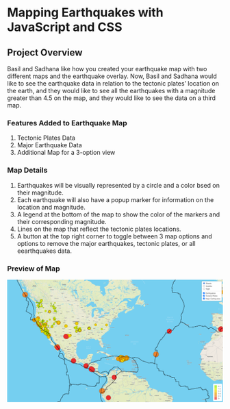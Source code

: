 # Mapping Earthquakes with JavaScript and CSS

## Project Overview
Basil and Sadhana like how you created your earthquake map with two different maps and the earthquake overlay. Now, Basil and Sadhana would like to see the earthquake data in relation to the tectonic plates’ location on the earth, and they would like to see all the earthquakes with a magnitude greater than 4.5 on the map, and they would like to see the data on a third map.

### Features Added to Earthquake Map
1. Tectonic Plates Data
2. Major Earthquake Data
3. Additional Map for a 3-option view

### Map Details
1. Earthquakes will be visually represented by a circle and a color bsed on their magnitude.
2. Each earthquake will also have a popup marker for information on the location and magnitude.
3. A legend at the bottom of the map to show the color of the markers and their corresponding magnitude.
4. Lines on the map that reflect the tectonic plates locations.
5. A button at the top right corner to toggle between 3 map options and options to remove the major earthquakes, tectonic plates, or all eearthquakes data.

### Preview of Map
![MapImage](Earthquake_Challenge/EQChallengeImage.png)
